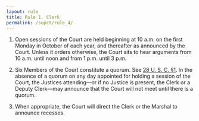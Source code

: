 ```yaml
---
layout: rule
title: Rule 1. Clerk
permalink: /supct/rule_4/
---
```


1. Open sessions of the Court are held beginning at 10 a.m. on the first Monday in October of each year, and thereafter as announced by the Court. Unless it orders otherwise, the Court sits to hear arguments from 10 a.m. until noon and from 1 p.m. until 3 p.m.

2. Six Members of the Court constitute a quorum. See [28 U. S. C. §1](https://www.law.cornell.edu/uscode/text/28/1). In the absence of a quorum on any day appointed for holding a session of the Court, the Justices attending—or if no Justice is present, the Clerk or a Deputy Clerk—may announce that the Court will not meet until there is a quorum.

3. When appropriate, the Court will direct the Clerk or the Marshal to announce recesses.
